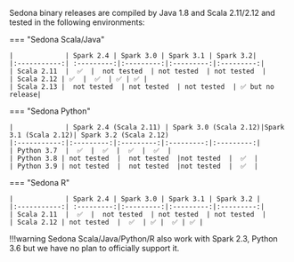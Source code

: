 Sedona binary releases are compiled by Java 1.8 and Scala 2.11/2.12 and tested in the following environments:

=== "Sedona Scala/Java"
	
	|             | Spark 2.4 | Spark 3.0 | Spark 3.1 | Spark 3.2|
	|:-----------:| :---------:|:---------:|:---------:|:---------:|
	| Scala 2.11  |  ✅  |  not tested  | not tested  | not tested  |
	| Scala 2.12 | ✅  |  ✅  | ✅ | ✅ |
	| Scala 2.13 |  not tested  | not tested  | not tested  | ✅ but no release|

=== "Sedona Python"
	
	|             | Spark 2.4 (Scala 2.11) | Spark 3.0 (Scala 2.12)|Spark 3.1 (Scala 2.12)| Spark 3.2 (Scala 2.12)
	|:-----------:|:---------:|:---------:|:---------:|:---------:|
	| Python 3.7  |  ✅  |  ✅  |  ✅  |  ✅  |
	| Python 3.8 | not tested  |  not tested  |not tested  |  ✅  |
	| Python 3.9 | not tested  |  not tested  |not tested  |  ✅  |

=== "Sedona R"
	
	|             | Spark 2.4 | Spark 3.0 | Spark 3.1 | Spark 3.2 | 
	|:-----------:| :---------:|:---------:|:---------:|:---------:|
	| Scala 2.11  |  ✅  |  not tested  | not tested  | not tested  |
	| Scala 2.12 | not tested  |  ✅  | ✅ |  ✅ | ✅ |

!!!warning
	Sedona Scala/Java/Python/R also work with Spark 2.3, Python 3.6 but we have no plan to officially support it.